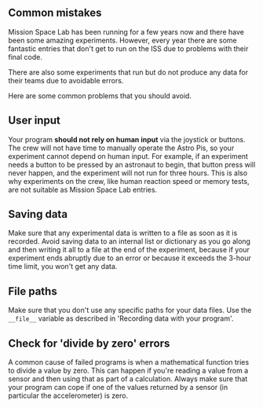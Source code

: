 ## Common mistakes

Mission Space Lab has been running for a few years now and there have been some amazing experiments. However, every year there are some fantastic entries that don't get to run on the ISS due to problems with their final code.

There are also some experiments that run but do not produce any data for their teams due to avoidable errors.

Here are some common problems that you should avoid.

## User input

Your program **should not rely on human input** via the joystick or buttons. The crew will not have time to manually operate the Astro Pis, so your experiment cannot depend on human input. For example, if an experiment needs a button to be pressed by an astronaut to begin, that button press will never happen, and the experiment will not run for three hours. This is also why experiments on the crew, like human reaction speed or memory tests, are not suitable as Mission Space Lab entries.

## Saving data

Make sure that any experimental data is written to a file as soon as it is recorded. Avoid saving data to an internal list or dictionary as you go along and then writing it all to a file at the end of the experiment, because if your experiment ends abruptly due to an error or because it exceeds the 3-hour time limit, you won't get any data.

## File paths

Make sure that you don't use any specific paths for your data files. Use the `__file__` variable as described in 'Recording data with your program'.

## Check for 'divide by zero' errors

A common cause of failed programs is when a mathematical function tries to divide a value by zero. This can happen if you're reading a value from a sensor and then using that as part of a calculation. Always make sure that your program can cope if one of the values returned by a sensor (in particular the accelerometer) is zero.

